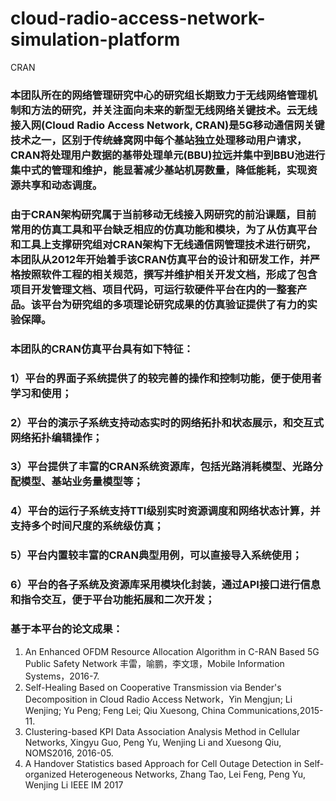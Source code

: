 # cloud-radio-access-network-simulation-platform  
CRAN  

### 本团队所在的网络管理研究中心的研究组长期致力于无线网络管理机制和方法的研究，并关注面向未来的新型无线网络关键技术。云无线接入网(Cloud Radio Access Network, CRAN)是5G移动通信网关键技术之一，区别于传统蜂窝网中每个基站独立处理移动用户请求，CRAN将处理用户数据的基带处理单元(BBU)拉远并集中到BBU池进行集中式的管理和维护，能显著减少基站机房数量，降低能耗，实现资源共享和动态调度。  

### 由于CRAN架构研究属于当前移动无线接入网研究的前沿课题，目前常用的仿真工具和平台缺乏相应的仿真功能和模块，为了从仿真平台和工具上支撑研究组对CRAN架构下无线通信网管理技术进行研究，本团队从2012年开始着手该CRAN仿真平台的设计和研发工作，并严格按照软件工程的相关规范，撰写并维护相关开发文档，形成了包含项目开发管理文档、项目代码，可运行软硬件平台在内的一整套产品。该平台为研究组的多项理论研究成果的仿真验证提供了有力的实验保障。   

### 本团队的CRAN仿真平台具有如下特征：  

### 1）平台的界面子系统提供了的较完善的操作和控制功能，便于使用者学习和使用；  
### 2）平台的演示子系统支持动态实时的网络拓扑和状态展示，和交互式网络拓扑编辑操作；  
### 3）平台提供了丰富的CRAN系统资源库，包括光路消耗模型、光路分配模型、基站业务量模型等；  
### 4）平台的运行子系统支持TTI级别实时资源调度和网络状态计算，并支持多个时间尺度的系统级仿真；  
### 5）平台内置较丰富的CRAN典型用例，可以直接导入系统使用；  
### 6）平台的各子系统及资源库采用模块化封装，通过API接口进行信息和指令交互，便于平台功能拓展和二次开发；  
### 基于本平台的论文成果：  
1. An Enhanced OFDM Resource Allocation Algorithm in C-RAN Based 5G Public Safety Network	丰雷，喻鹏，李文璟，Mobile Information Systems，2016-7.
2. Self-Healing Based on Cooperative Transmission via Bender's Decomposition in Cloud Radio Access Network，Yin Mengjun; Li Wenjing; Yu Peng; Feng Lei; Qiu Xuesong, China Communications,2015-11.
3. Clustering-based KPI Data Association Analysis Method in Cellular Networks, Xingyu Guo, Peng Yu, Wenjing Li and Xuesong Qiu, NOMS2016, 2016-05.
4. A Handover Statistics based Approach for Cell Outage Detection in Self-organized Heterogeneous Networks, Zhang Tao, Lei Feng, Peng Yu, Wenjing Li IEEE IM 2017
